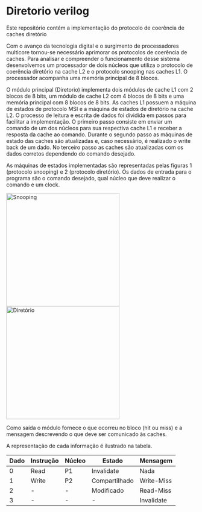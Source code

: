 # Diretorio verilog
Este repositório contém a implementação do protocolo de coerência de caches diretório

Com o avanço da tecnologia digital e o surgimento de processadores multicore tornou-se necessário aprimorar os protocolos de coerência de caches. Para analisar e compreender o funcionamento desse sistema desenvolvemos um processador de dois núcleos que utiliza o protocolo de coerência diretório na cache L2 e o protocolo snooping nas caches L1. O processador acompanha uma memória principal de 8 blocos.

O módulo principal (Diretorio) implementa dois módulos de cache L1 com 2 blocos de 8 bits, um módulo de cache L2 com 4 blocos de 8 bits e uma memória principal com 8 blocos de 8 bits. As caches L1 possuem a máquina de estados de protocolo MSI e a máquina de estados de diretório na cache L2. O processo de leitura e escrita de dados foi dividida em passos para facilitar a implementação. O primeiro passo consiste em enviar um comando de um dos núcleos para sua respectiva cache L1 e receber a resposta da cache ao comando. Durante o segundo passo as máquinas de estado das caches são atualizadas e, caso necessário, é realizado o write back de um dado. No terceiro passo as caches são atualizadas com os dados corretos dependendo do comando desejado.  

As máquinas de estados implementadas são representadas pelas figuras 1 (protocolo snooping) e 2 (protocolo diretório). Os dados de entrada para o programa são o comando desejado, qual núcleo que deve realizar o comando e um clock.

<img src="https://media.cheggcdn.com/media%2Fbad%2Fbad5ab11-6a94-473e-855e-16f03579eadf%2Fphp0bLywp.png" alt="Snooping" width="300" style="layout: inline-block"/>
<img src="https://slideplayer.com/slide/5868851/19/images/11/Write-Invalidate+Write-Back+Cache+Coherence+Protocol.jpg" alt="Diretório" width="300" style="layout: inline-block"/>

Como saída o módulo fornece o que ocorreu no bloco (hit ou miss) e a mensagem descrevendo o que deve ser comunicado às caches.

A representação de cada informação é ilustrado na tabela.

| Dado | Instrução | Núcleo | Estado        | Mensagem    |
|------|-----------|--------|---------------|-------------|
| 0    | Read      | P1     | Invalidate    | Nada        |
| 1    | Write     | P2     | Compartilhado | Write\-Miss |
| 2    | \-        | \-     | Modificado    | Read\-Miss  |
| 3    | \-        | \-     | \-            | Invalidate  |
